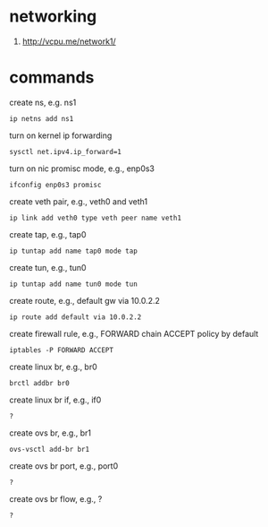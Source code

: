 # networking

1. http://vcpu.me/network1/

# commands

create ns, e.g. ns1

```
ip netns add ns1
```

turn on kernel ip forwarding

```
sysctl net.ipv4.ip_forward=1
```

turn on nic promisc mode, e.g., enp0s3

```
ifconfig enp0s3 promisc
```

create veth pair, e.g., veth0 and veth1

```
ip link add veth0 type veth peer name veth1
```

create tap, e.g., tap0

```
ip tuntap add name tap0 mode tap
```

create tun, e.g., tun0

```
ip tuntap add name tun0 mode tun
```

create route, e.g., default gw via 10.0.2.2

```
ip route add default via 10.0.2.2
```

create firewall rule, e.g., FORWARD chain ACCEPT policy by default

```
iptables -P FORWARD ACCEPT
```

create linux br, e.g., br0

```
brctl addbr br0
```

create linux br if, e.g., if0

```
?
```

create ovs br, e.g., br1

```
ovs-vsctl add-br br1
```

create ovs br port, e.g., port0

```
?
```

create ovs br flow, e.g., ?

```
?
```
